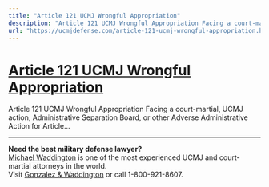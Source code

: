 ```yaml
---
title: "Article 121 UCMJ Wrongful Appropriation"
description: "Article 121 UCMJ Wrongful Appropriation Facing a court-martial, UCMJ action, Administrative Separation Board, or other Adverse Administrative Action for Article..."
url: "https://ucmjdefense.com/article-121-ucmj-wrongful-appropriation.html"
---
```


# [Article 121 UCMJ Wrongful Appropriation](https://ucmjdefense.com/article-121-ucmj-wrongful-appropriation.html)

Article 121 UCMJ Wrongful Appropriation Facing a court-martial, UCMJ action, Administrative Separation Board, or other Adverse Administrative Action for Article...

---

**Need the best military defense lawyer?**  
[Michael Waddington](https://ucmjdefense.com/attorneys/michael-stewart-waddington-partner.html) is one of the most experienced UCMJ and court-martial attorneys in the world.  
Visit [Gonzalez & Waddington](https://ucmjdefense.com) or call 1-800-921-8607.
